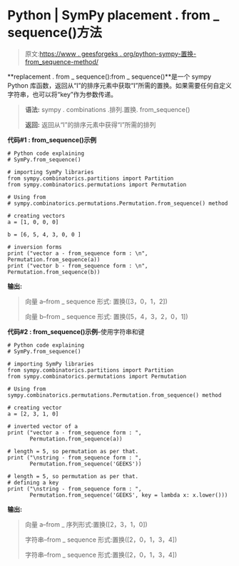 # Python | SymPy placement . from _ sequence()方法

> 原文:[https://www . geesforgeks . org/python-sympy-置换-from_sequence-method/](https://www.geeksforgeeks.org/python-sympy-permutation-from_sequence-method/)

**replacement . from _ sequence():from _ sequence()**是一个 sympy Python 库函数，返回从“I”的排序元素中获取“I”所需的置换。如果需要任何自定义字符串，也可以将“key”作为参数传递。

> **语法:**
> sympy . combinations .排列.置换. from_sequence()
> 
> **返回:**
> 返回从“I”的排序元素中获得“I”所需的排列

**代码#1 : from_sequence()示例**

```
# Python code explaining
# SymPy.from_sequence()

# importing SymPy libraries
from sympy.combinatorics.partitions import Partition
from sympy.combinatorics.permutations import Permutation

# Using from 
# sympy.combinatorics.permutations.Permutation.from_sequence() method 

# creating vectors
a = [1, 0, 0, 0]

b = [6, 5, 4, 3, 0, 0 ]

# inversion forms
print ("vector a - from_sequence form : \n", Permutation.from_sequence(a))
print ("vector b - from_sequence form : \n", Permutation.from_sequence(b))
```

**输出:**

> 向量 a–from _ sequence 形式:
> 置换([3，0，1，2])
> 
> 向量 b–from _ sequence 形式:
> 置换([5，4，3，2，0，1])

**代码#2 : from_sequence()示例**–使用字符串和键

```
# Python code explaining
# SymPy.from_sequence()

# importing SymPy libraries
from sympy.combinatorics.partitions import Partition
from sympy.combinatorics.permutations import Permutation

# Using from sympy.combinatorics.permutations.Permutation.from_sequence() method 

# creating vector
a = [2, 3, 1, 0]

# inverted vector of a
print ("vector a - from_sequence form : ", 
       Permutation.from_sequence(a))

# length = 5, so permutation as per that.
print ("\nstring - from_sequence form : ", 
       Permutation.from_sequence('GEEKS'))

# length = 5, so permutation as per that.
# defining a key
print ("\nstring - from_sequence form : ", 
       Permutation.from_sequence('GEEKS', key = lambda x: x.lower()))
```

**输出:**

> 向量 a–from _ 序列形式:置换([2，3，1，0])
> 
> 字符串–from _ sequence 形式:置换([2，0，1，3，4])
> 
> 字符串–from _ sequence 形式:置换([2，0，1，3，4])